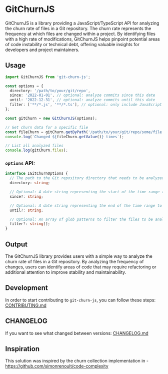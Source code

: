 # GitChurnJS
GitChurnJS is a library providing a JavaScript/TypeScript API for analyzing the churn rate of files in a Git repository. The churn rate represents the frequency at which files are changed within a project. By identifying files with a high rate of modifications, GitChurnJS helps pinpoint potential areas of code instability or technical debt, offering valuable insights for developers and project maintainers.

## Usage
```typescript
import GitChurnJS from 'git-churn-js';

const options = {
  directory: '/path/to/your/git/repo',
  since: '2022-01-01', // optional: analyze commits since this date
  until: '2022-12-31', // optional: analyze commits until this date
  filter: ['**/*.js', '**/*.ts'], // optional: only include JavaScript and TypeScript files
};

const gitChurn = new GitChurnJS(options);

// Get churn data for a specific file
const fileChurn = gitChurn.getByPath('/path/to/your/git/repo/some/file.ts');
console.log(`Changed ${fileChurn.getValue()} times`);

// List all analyzed files
console.log(gitChurn.files);
```

### `options` API:

```typescript
interface IGitChurnOptions {
  // The path to the Git repository directory that needs to be analyzed
  directory: string;

  // Optional: A date string representing the start of the time range to analyze commits (e.g., '2022-01-01')
  since?: string;

  // Optional: A date string representing the end of the time range to analyze commits (e.g., '2022-12-31')
  until?: string;

  // Optional: An array of glob patterns to filter the files to be analyzed (e.g., ['**/*.js', '**/*.ts'])
  filter?: string[]; 
}

```

## Output
The GitChurnJS library provides users with a simple way to analyze the churn rate of files in a Git repository. By analyzing the frequency of changes, users can identify areas of code that may require refactoring or additional attention to improve stability and maintainability.

## Development
In order to start contributing to `git-churn-js`, you can follow these steps: [CONTRIBUTING.md](CONTRIBUTING.md)

## CHANGELOG
If you want to see what changed between versions: [CHANGELOG.md](CHANGELOG.md)

## Inspiration
This solution was inspired by the churn collection implementation in - https://github.com/simonrenoult/code-complexity 
